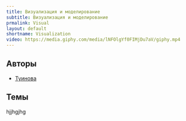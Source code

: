 ```yaml
---
title: Визуализация и моделирование
subtitle: Визуализация и моделирование
prmalink: Visual
layout: default
shortname: Visualization
video: https://media.giphy.com/media/lNFOlgYf0FIMjDu7aV/giphy.mp4
---
```


## Авторы

+ [Туинова](Tuinova)

## Темы

hjjhgjhg
